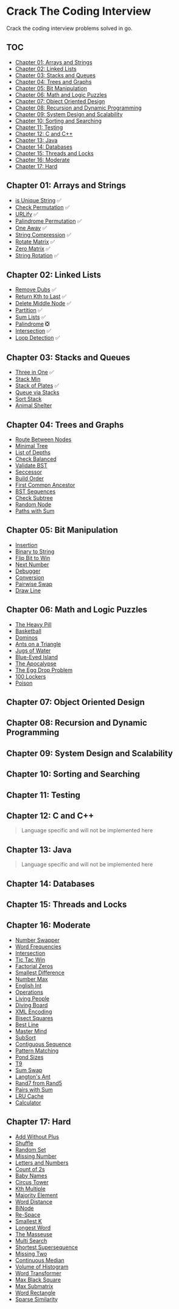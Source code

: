 # Crack The Coding Interview

Crack the coding interview problems solved in go.

## TOC
- [Chapter 01: Arrays and Strings](#chapter-01-arrays-and-strings)
- [Chapter 02: Linked Lists](#chapter-02-linked-lists)
- [Chapter 03: Stacks and Queues](#chapter-03-stacks-and-queues)
- [Chapter 04: Trees and Graphs](#chapter-04-trees-and-graphs)
- [Chapter 05: Bit Manipulation](#chapter-05-bit-manipulation)
- [Chapter 06: Math and Logic Puzzles](#chapter-06-math-and-logic-puzzles)
- [Chapter 07: Object Oriented Design](#chapter-07-object-oriented-design)
- [Chapter 08: Recursion and Dynamic Programming](#chapter-08-recursion-and-dynamic-programming)
- [Chapter 09: System Design and Scalability](#chapter-09-system-design-and-scalability)
- [Chapter 10: Sorting and Searching](#chapter-10-sorting-and-searching)
- [Chapter 11: Testing](#chapter-11-testing)
- [Chapter 12: C and C++](#chapter-12-c-and-c)
- [Chapter 13: Java](#chapter-13-java)
- [Chapter 14: Databases](#chapter-14-databases)
- [Chapter 15: Threads and Locks](#chapter-15-threads-and-locks)
- [Chapter 16: Moderate](#chapter-16-moderate)
- [Chapter 17: Hard](#chapter-17-hard)


## Chapter 01: Arrays and Strings

-   [is Unique String](01-arrays-and-strings/01-is_unique.go) :white_check_mark:
-   [Check Permutation](01-arrays-and-strings/02-is_permutatuion.go) :white_check_mark:
-   [URLify](01-arrays-and-strings/03-urlify.go) :white_check_mark:
-   [Palindrome Permutation](01-arrays-and-strings/04-palindrome_permutation.go) :white_check_mark:
-   [One Away](01-arrays-and-strings/05-one_away.go) :white_check_mark:
-   [String Compression](01-arrays-and-strings/06-string_compression.go) :white_check_mark:
-   [Rotate Matrix](01-arrays-and-strings/07-rotate_matrix.go) :white_check_mark:
-   [Zero Matrix](01-arrays-and-strings/08-zero_matrix.go) :white_check_mark:
-   [String Rotation](01-arrays-and-strings/09-string_rotation.go) :white_check_mark:

## Chapter 02: Linked Lists

-   [Remove Dubs](02-linked-lists/01-remove_dups.go) :white_check_mark:
-   [Return Kth to Last](02-linked-lists/02-return_kth_to_last.go) :white_check_mark:
-   [Delete Middle Node](02-linked-lists/03-delete_middle_node.go) :white_check_mark:
-   [Partition](02-linked-lists/04-partition.go) :white_check_mark:
-   [Sum Lists](02-linked-lists/05-sum_lists.go) :white_check_mark:
-   [Palindrome](02-linked-lists/06-palindrome.go) :negative_squared_cross_mark:
-   [Intersection](02-linked-lists/07-intersection.go) :white_check_mark:
-   [Loop Detection](02-linked-lists/08-loop_detection.go) :white_check_mark:

## Chapter 03: Stacks and Queues

- [Three in One](03-stacks-and-queues/01-three_in_one.go) :white_check_mark:
- [Stack Min](03-stacks-and-queues/02-stack_min.go)
- [Stack of Plates](03-stacks-and-queues/03-stack_of_plates.go) :white_check_mark:
- [Queue via Stacks](03-stacks-and-queues/04-queue_via_stack.go)
- [Sort Stack](03-stacks-and-queues/05-sort_stack.go)
- [Animal Shelter](03-stacks-and-queues/06-animal_shelter.go)


## Chapter 04: Trees and Graphs

- [Route Between Nodes](04-trees-and-graphs/01-route_between_nodes.go)
- [Minimal Tree](04-trees-and-graphs/02-minimal_tree.go)
- [List of Depths](04-trees-and-graphs/03-list_of_depths.go)
- [Check Balanced](04-trees-and-graphs/04-check_balanced.go)
- [Validate BST](04-trees-and-graphs/05-validate_bst.go)
- [Seccessor](04-trees-and-graphs/06-seccessor.go)
- [Build Order](04-trees-and-graphs/07-build_order.go)
- [First Commpn Ancestor](04-trees-and-graphs/08-first_common_ancestor.go)
- [BST Sequences](04-trees-and-graphs/09-bst_sequences.go)
- [Check Subtree](04-trees-and-graphs/10-check_subtree.go)
- [Random Node](04-trees-and-graphs/11-random_node.go)
- [Paths with Sum](04-trees-and-graphs/12-paths_with_sum.go)

## Chapter 05: Bit Manipulation

- [Insertion](05-bit-manipulation/01-insertion.go)
- [Binary to String](05-bit-manipulation/02-binary_to_string.go)
- [Flip Bit to Win](05-bit-manipulation/03-flip_bit_to_win.go)
- [Next Number](05-bit-manipulation/04-next_number.go)
- [Debugger](05-bit-manipulation/05-debugger.go)
- [Conversion](05-bit-manipulation/06-conversion.go)
- [Pairwise Swap](05-bit-manipulation/07-pairwise_swap.go)
- [Draw Line](05-bit-manipulation/08-draw_line.go)

## Chapter 06: Math and Logic Puzzles

- [The Heavy Pill](06-math-and_logic_puzzles/01-the_heavy_pill.go)
- [Basketball](06-math-and_logic_puzzles/02-basketball.go)
- [Dominos](06-math-and_logic_puzzles/03-dominos.go)
- [Ants on a Triangle](06-math-and_logic_puzzles/04-ants_on_a_triangle.go)
- [Jugs of Water](06-math-and_logic_puzzles/05-jugs_of_water.go)
- [Blue-Eyed Island](06-math-and_logic_puzzles/06-blue_eyed_island.go)
- [The Apocalypse](06-math-and_logic_puzzles/07-the_apocalypse.go)
- [The Egg Drop Problem](06-math-and_logic_puzzles/08-the_egg_drop_problem.go)
- [100 Lockers](06-math-and_logic_puzzles/09-100_lockers.go)
- [Poison](06-math-and_logic_puzzles/10-poison.go)

## Chapter 07: Object Oriented Design

## Chapter 08: Recursion and Dynamic Programming

## Chapter 09: System Design and Scalability

## Chapter 10: Sorting and Searching

## Chapter 11: Testing

## Chapter 12: C and C++

> Language specific and will not be implemented here

## Chapter 13: Java

> Language specific and will not be implemented here

## Chapter 14: Databases

## Chapter 15: Threads and Locks

## Chapter 16: Moderate

- [Number Swapper](16-moderate/01-number_swapper.go)
- [Word Frequencies](16-moderate/02-word_frequencies.go)
- [Intersection](16-moderate/03-intersection.go)
- [Tic Tac Win](16-moderate/04-tic_tac_win.go)
- [Factorial Zeros](16-moderate/05-factorial_zeros.go)
- [Smallest Difference](16-moderate/06-smallest_difference.go)
- [Number Max](16-moderate/07-number_max.go)
- [English Int](16-moderate/08-english_int.go)
- [Operations](16-moderate/09-operations.go)
- [Living People](16-moderate/10-living_people.go)
- [Diving Board](16-moderate/11-diving_board.go)
- [XML Encoding](16-moderate/12-xml_encoding.go)
- [Bisect Squares](16-moderate/13-bisect_squares.go)
- [Best Line](16-moderate/14-best_line.go)
- [Master Mind](16-moderate/15-master_mind.go)
- [SubSort](16-moderate/16-subsort.go)
- [Contiguous Sequence](16-moderate/17-contiguous_sequence.go)
- [Pattern Matching](16-moderate/18-pattern_matching.go)
- [Pond Sizes](16-moderate/19-pond_sizes.go)
- [T9](16-moderate/20-t9.go)
- [Sum Swap](16-moderate/21-sum_swap.go)
- [Langton's Ant](16-moderate/22-langtons_ant.go)
- [Rand7 from Rand5](16-moderate/23-rand7_from_rand5.go)
- [Pairs with Sum](16-moderate/24-pairs_with_sum.go)
- [LRU Cache](16-moderate/25-lru_cache.go)
- [Calculator](16-moderate/26-calculator.go)

## Chapter 17: Hard

- [Add Without Plus](17-hard/01-add_without_plus.go)
- [Shuffle](17-hard/02-shuffle.go)
- [Random Set](17-hard/03-random_set.go)
- [Missing Number](17-hard/04-missing_number.go)
- [Letters and Numbers](17-hard/05-letters_and_numbers.go)
- [Count of 2s](17-hard/06-count_of_2s.go)
- [Baby Names](17-hard/07-baby_names.go)
- [Circus Tower](17-hard/08-circus_tower.go)
- [Kth Multiple](17-hard/09-kth_multiple.go)
- [Majority Element](17-hard/10-majority_element.go)
- [Word Distance](17-hard/11-word_distance.go)
- [BiNode](17-hard/12-binode.go)
- [Re-Space](17-hard/13-re_space.go)
- [Smallest K](17-hard/14-smallest_k.go)
- [Longest Word](17-hard/15-longest_word.go)
- [The Masseuse](17-hard/16-the_masseuse.go)
- [Multi Search](17-hard/17-multi_search.go)
- [Shortest Supersequence](17-hard/18-shortest_supersequence.go)
- [Missing Two](17-hard/19-missing_two.go)
- [Continuous Median](17-hard/20-continuous_median.go)
- [Volume of Histogram](17-hard/21-volume_of_histogram.go)
- [Word Transformer](17-hard/22-word_transformer.go)
- [Max Black Square](17-hard/23-max_black_square.go)
- [Max Submatrix](17-hard/24-max_submatrix.go)
- [Word Rectangle](17-hard/25-word_rectangle.go)
- [Sparse Similarity](17-hard/26-sparse_similarity.go)

